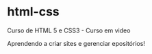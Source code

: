 # html-css
 Curso de HTML 5 e CSS3 - Curso em video

 Aprendendo a criar sites e gerenciar epositórios!